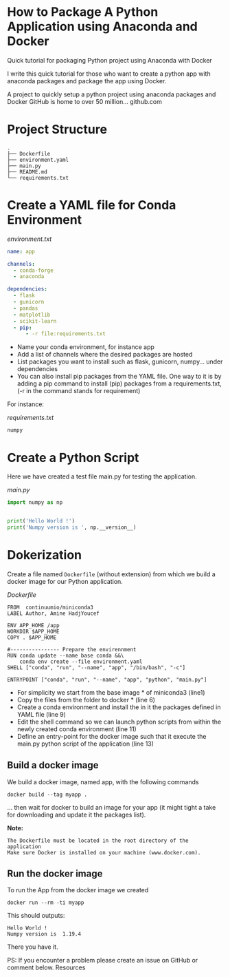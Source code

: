 # How to Package A Python Application using Anaconda and Docker

Quick tutorial for packaging Python project using Anaconda with Docker

I write this quick tutorial for those who want to create a python app with anaconda packages and package the app using Docker.

A project to quickly setup a python project using anaconda packages and Docker GitHub is home to over 50 million…
github.com

# Project Structure

```
.
├── Dockerfile
├── environment.yaml
├── main.py
├── README.md
└── requirements.txt
```

# Create a YAML file for Conda Environment

_environment.txt_

```yaml
name: app

channels:
  - conda-forge
  - anaconda

dependencies:
  - flask
  - gunicorn
  - pandas
  - matplotlib
  - scikit-learn
  - pip:
      - -r file:requirements.txt
```

- Name your conda environment, for instance app
- Add a list of channels where the desired packages are hosted
- List packages you want to install such as flask, gunicorn, numpy… under dependencies
- You can also install pip packages from the YAML file. One way to it is by adding a pip command to install (pip) packages from a requirements.txt, (-r in the command stands for requirement)

For instance:

_requirements.txt_

```
numpy
```

# Create a Python Script

Here we have created a test file main.py for testing the application.

_main.py_

```python
import numpy as np


print('Hello World !')
print('Numpy version is ', np.__version__)
```

# Dokerization

Create a file named `Dockerfile` (without extension) from which we build a docker image for our Python application.

_Dockerfile_

```docker
FROM  continuumio/miniconda3
LABEL Author, Amine HadjYoucef

ENV APP_HOME /app
WORKDIR $APP_HOME
COPY . $APP_HOME

#---------------- Prepare the envirennment
RUN conda update --name base conda &&\
    conda env create --file environment.yaml
SHELL ["conda", "run", "--name", "app", "/bin/bash", "-c"]

ENTRYPOINT ["conda", "run", "--name", "app", "python", "main.py"]
```

- For simplicity we start from the base image \* of miniconda3 (line1)
- Copy the files from the folder to docker \* (line 6)
- Create a conda environment and install the in it the packages defined in YAML file (line 9)
- Edit the shell command so we can launch python scripts from within the newly created conda environment (line 11)
- Define an entry-point for the docker image such that it execute the main.py python script of the application (line 13)

## Build a docker image

We build a docker image, named app, with the following commands

    docker build --tag myapp .

… then wait for docker to build an image for your app (it might tight a take for downloading and update it the packages list).

**Note:**

    The Dockerfile must be located in the root directory of the application
    Make sure Docker is installed on your machine (www.docker.com).

## Run the docker image

To run the App from the docker image we created

    docker run --rm -ti myapp

This should outputs:

    Hello World !
    Numpy version is  1.19.4

There you have it.

PS: If you encounter a problem please create an issue on GitHub or comment below.
Resources
